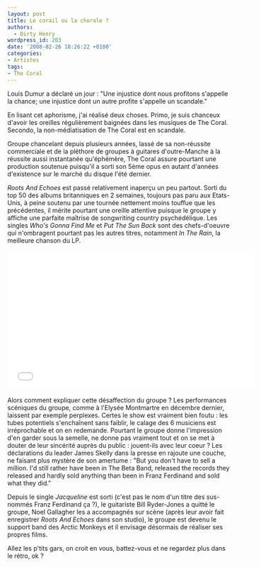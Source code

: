 ```yaml
---
layout: post
title: Le corail ou la chorale ?
authors:
  - Dirty Henry
wordpress_id: 203
date: '2008-02-26 18:26:22 +0100'
categories:
- Artistes
tags:
- The Coral
---
```

Louis Dumur a déclaré un jour : "Une injustice dont nous profitons s'appelle la chance; une injustice dont un autre profite s'appelle un scandale."

En lisant cet aphorisme, j'ai réalisé deux choses. Primo, je suis chanceux d'avoir les oreilles régulièrement baignées dans les musiques de The Coral. Secondo, la non-médiatisation de The Coral est en scandale.

Groupe chancelant depuis plusieurs années, lassé de sa non-réussite commerciale et de la pléthore de groupes à guitares d'outre-Manche à la réussite aussi instantanée qu'éphémère, The Coral assure pourtant une production soutenue puisqu'il a sorti son 5ème opus en autant d'années d'existence sur le marché du disque l'été dernier.

*Roots And Echoes* est passé relativement inaperçu un peu partout. Sorti du top 50 des albums britanniques en 2 semaines, toujours pas paru aux Etats-Unis, à peine soutenu par une tournée nettement moins touffue que les précédentes, il mérite pourtant une oreille attentive puisque le groupe y affiche une parfaite maîtrise de songwriting country psychédélique. Les singles *Who's Gonna Find Me* et *Put The Sun Back* sont des chefs-d'oeuvre qui n'ombragent pourtant pas les autres titres, notamment *In The Rain*, la meilleure chanson du LP.

<iframe width="560" height="315" src="//www.youtube.com/embed/W4rTDdYBGFA" frameborder="0"></iframe>

Alors comment expliquer cette désaffection du groupe ? Les performances scéniques du groupe, comme à l'Elysée Montmartre en décembre dernier, laissent par exemple perplexes. Certes le show est vraiment bien foutu : les tubes potentiels s'enchaînent sans faiblir, le calage des 6 musiciens est irréprochable et on en redemande. Pourtant le groupe donne l'impression d'en garder sous la semelle, ne donne pas vraiment tout et on se met à douter de leur sincérité auprès du public : jouent-ils avec leur coeur ? Les déclarations du leader James Skelly dans la presse en rajoute une couche, ne faisant plus mystère de son amertume : "But you don't have to sell a million. I'd still rather have been in The Beta Band, released the records they released and hardly sold anything than been in Franz Ferdinand and sold what they did."

Depuis le single *Jacqueline* est sorti (c'est pas le nom d'un titre des sus-nommés Franz Ferdinand ça ?), le guitariste Bill Ryder-Jones a quitté le groupe, Noel Gallagher les a accompagnés sur scène (après leur avoir fait enregistrer *Roots And Echoes* dans son studio), le groupe est devenu le support band des Arctic Monkeys et il envisage désormais de réaliser ses propres films.

Allez les p'tits gars, on croit en vous, battez-vous et ne regardez plus dans le rétro, ok ?
